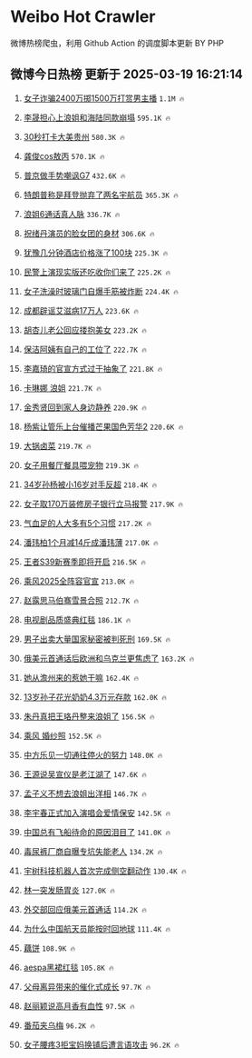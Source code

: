 # Weibo Hot Crawler 



微博热榜爬虫，利用 Github Action 的调度脚本更新 BY PHP 


## 微博今日热榜 更新于 2025-03-19 16:21:14 
1. [女子诈骗2400万掷1500万打赏男主播](https://s.weibo.com/weibo?q=%23%E5%A5%B3%E5%AD%90%E8%AF%88%E9%AA%972400%E4%B8%87%E6%8E%B71500%E4%B8%87%E6%89%93%E8%B5%8F%E7%94%B7%E4%B8%BB%E6%92%AD%23&t=31&band_rank=1&Refer=top) `1.1M 🔥` 

1. [李晟担心上浪姐和海陆同款崩塌](https://s.weibo.com/weibo?q=%E6%9D%8E%E6%99%9F%E6%8B%85%E5%BF%83%E4%B8%8A%E6%B5%AA%E5%A7%90%E5%92%8C%E6%B5%B7%E9%99%86%E5%90%8C%E6%AC%BE%E5%B4%A9%E5%A1%8C&t=31&band_rank=2&Refer=top) `595.1K 🔥` 

1. [30秒打卡大美贵州](https://s.weibo.com/weibo?q=%2330%E7%A7%92%E6%89%93%E5%8D%A1%E5%A4%A7%E7%BE%8E%E8%B4%B5%E5%B7%9E%23&t=31&band_rank=3&Refer=top) `580.3K 🔥` 

1. [龚俊cos敖丙](https://s.weibo.com/weibo?q=%23%E9%BE%9A%E4%BF%8Acos%E6%95%96%E4%B8%99%23&t=31&band_rank=4&Refer=top) `570.1K 🔥` 

1. [普京做手势嘲讽G7](https://s.weibo.com/weibo?q=%23%E6%99%AE%E4%BA%AC%E5%81%9A%E6%89%8B%E5%8A%BF%E5%98%B2%E8%AE%BDG7%23&t=31&band_rank=5&Refer=top) `432.6K 🔥` 

1. [特朗普称是拜登抛弃了两名宇航员](https://s.weibo.com/weibo?q=%23%E7%89%B9%E6%9C%97%E6%99%AE%E7%A7%B0%E6%98%AF%E6%8B%9C%E7%99%BB%E6%8A%9B%E5%BC%83%E4%BA%86%E4%B8%A4%E5%90%8D%E5%AE%87%E8%88%AA%E5%91%98%23&t=31&band_rank=6&Refer=top) `365.3K 🔥` 

1. [浪姐6通话真人脉](https://s.weibo.com/weibo?q=%E6%B5%AA%E5%A7%906%E9%80%9A%E8%AF%9D%E7%9C%9F%E4%BA%BA%E8%84%89&t=31&band_rank=7&Refer=top) `336.7K 🔥` 

1. [祝绪丹演员的脸女团的身材](https://s.weibo.com/weibo?q=%E7%A5%9D%E7%BB%AA%E4%B8%B9%E6%BC%94%E5%91%98%E7%9A%84%E8%84%B8%E5%A5%B3%E5%9B%A2%E7%9A%84%E8%BA%AB%E6%9D%90&t=31&band_rank=8&Refer=top) `306.6K 🔥` 

1. [犹豫几分钟酒店价格涨了100块](https://s.weibo.com/weibo?q=%23%E7%8A%B9%E8%B1%AB%E5%87%A0%E5%88%86%E9%92%9F%E9%85%92%E5%BA%97%E4%BB%B7%E6%A0%BC%E6%B6%A8%E4%BA%86100%E5%9D%97%23&t=31&band_rank=9&Refer=top) `225.3K 🔥` 

1. [民警上演现实版还吃收你们来了](https://s.weibo.com/weibo?q=%23%E6%B0%91%E8%AD%A6%E4%B8%8A%E6%BC%94%E7%8E%B0%E5%AE%9E%E7%89%88%E8%BF%98%E5%90%83%E6%94%B6%E4%BD%A0%E4%BB%AC%E6%9D%A5%E4%BA%86%23&t=31&band_rank=10&Refer=top) `225.2K 🔥` 

1. [女子洗澡时玻璃门自爆手筋被炸断](https://s.weibo.com/weibo?q=%23%E5%A5%B3%E5%AD%90%E6%B4%97%E6%BE%A1%E6%97%B6%E7%8E%BB%E7%92%83%E9%97%A8%E8%87%AA%E7%88%86%E6%89%8B%E7%AD%8B%E8%A2%AB%E7%82%B8%E6%96%AD%23&t=31&band_rank=11&Refer=top) `224.4K 🔥` 

1. [成都辟谣艾滋病17万人](https://s.weibo.com/weibo?q=%23%E6%88%90%E9%83%BD%E8%BE%9F%E8%B0%A3%E8%89%BE%E6%BB%8B%E7%97%8517%E4%B8%87%E4%BA%BA%23&t=31&band_rank=12&Refer=top) `223.6K 🔥` 

1. [胡杏儿老公回应搂抱美女](https://s.weibo.com/weibo?q=%23%E8%83%A1%E6%9D%8F%E5%84%BF%E8%80%81%E5%85%AC%E5%9B%9E%E5%BA%94%E6%90%82%E6%8A%B1%E7%BE%8E%E5%A5%B3%23&t=31&band_rank=13&Refer=top) `223.2K 🔥` 

1. [保洁阿姨有自己的工位了](https://s.weibo.com/weibo?q=%E4%BF%9D%E6%B4%81%E9%98%BF%E5%A7%A8%E6%9C%89%E8%87%AA%E5%B7%B1%E7%9A%84%E5%B7%A5%E4%BD%8D%E4%BA%86&t=31&band_rank=14&Refer=top) `222.7K 🔥` 

1. [李嘉琦的官宣方式过于抽象了](https://s.weibo.com/weibo?q=%E6%9D%8E%E5%98%89%E7%90%A6%E7%9A%84%E5%AE%98%E5%AE%A3%E6%96%B9%E5%BC%8F%E8%BF%87%E4%BA%8E%E6%8A%BD%E8%B1%A1%E4%BA%86&t=31&band_rank=15&Refer=top) `221.8K 🔥` 

1. [卡琳娜 浪姐](https://s.weibo.com/weibo?q=%E5%8D%A1%E7%90%B3%E5%A8%9C%20%E6%B5%AA%E5%A7%90&t=31&band_rank=16&Refer=top) `221.7K 🔥` 

1. [金秀贤回到家人身边静养](https://s.weibo.com/weibo?q=%23%E9%87%91%E7%A7%80%E8%B4%A4%E5%9B%9E%E5%88%B0%E5%AE%B6%E4%BA%BA%E8%BA%AB%E8%BE%B9%E9%9D%99%E5%85%BB%23&t=31&band_rank=17&Refer=top) `220.9K 🔥` 

1. [杨紫让管乐上台催播芒果国色芳华2](https://s.weibo.com/weibo?q=%E6%9D%A8%E7%B4%AB%E8%AE%A9%E7%AE%A1%E4%B9%90%E4%B8%8A%E5%8F%B0%E5%82%AC%E6%92%AD%E8%8A%92%E6%9E%9C%E5%9B%BD%E8%89%B2%E8%8A%B3%E5%8D%8E2&t=31&band_rank=18&Refer=top) `220.6K 🔥` 

1. [大锅卤菜](https://s.weibo.com/weibo?q=%E5%A4%A7%E9%94%85%E5%8D%A4%E8%8F%9C&t=31&band_rank=19&Refer=top) `219.7K 🔥` 

1. [女子用餐厅餐具喂宠物](https://s.weibo.com/weibo?q=%23%E5%A5%B3%E5%AD%90%E7%94%A8%E9%A4%90%E5%8E%85%E9%A4%90%E5%85%B7%E5%96%82%E5%AE%A0%E7%89%A9%23&t=31&band_rank=20&Refer=top) `219.3K 🔥` 

1. [34岁孙杨被小16岁对手反超](https://s.weibo.com/weibo?q=%2334%E5%B2%81%E5%AD%99%E6%9D%A8%E8%A2%AB%E5%B0%8F16%E5%B2%81%E5%AF%B9%E6%89%8B%E5%8F%8D%E8%B6%85%23&t=31&band_rank=21&Refer=top) `218.4K 🔥` 

1. [女子取170万装修房子银行立马报警](https://s.weibo.com/weibo?q=%23%E5%A5%B3%E5%AD%90%E5%8F%96170%E4%B8%87%E8%A3%85%E4%BF%AE%E6%88%BF%E5%AD%90%E9%93%B6%E8%A1%8C%E7%AB%8B%E9%A9%AC%E6%8A%A5%E8%AD%A6%23&t=31&band_rank=22&Refer=top) `217.9K 🔥` 

1. [气血足的人大多有5个习惯](https://s.weibo.com/weibo?q=%23%E6%B0%94%E8%A1%80%E8%B6%B3%E7%9A%84%E4%BA%BA%E5%A4%A7%E5%A4%9A%E6%9C%895%E4%B8%AA%E4%B9%A0%E6%83%AF%23&t=31&band_rank=23&Refer=top) `217.2K 🔥` 

1. [潘玮柏1个月减14斤成潘玮薄](https://s.weibo.com/weibo?q=%23%E6%BD%98%E7%8E%AE%E6%9F%8F1%E4%B8%AA%E6%9C%88%E5%87%8F14%E6%96%A4%E6%88%90%E6%BD%98%E7%8E%AE%E8%96%84%23&t=31&band_rank=24&Refer=top) `217.0K 🔥` 

1. [王者S39新赛季即将开启](https://s.weibo.com/weibo?q=%23%E7%8E%8B%E8%80%85S39%E6%96%B0%E8%B5%9B%E5%AD%A3%E5%8D%B3%E5%B0%86%E5%BC%80%E5%90%AF%23&t=31&band_rank=25&Refer=top) `216.5K 🔥` 

1. [乘风2025全阵容官宣](https://s.weibo.com/weibo?q=%23%E4%B9%98%E9%A3%8E2025%E5%85%A8%E9%98%B5%E5%AE%B9%E5%AE%98%E5%AE%A3%23&t=31&band_rank=26&Refer=top) `213.0K 🔥` 

1. [赵露思马伯骞雪景合照](https://s.weibo.com/weibo?q=%23%E8%B5%B5%E9%9C%B2%E6%80%9D%E9%A9%AC%E4%BC%AF%E9%AA%9E%E9%9B%AA%E6%99%AF%E5%90%88%E7%85%A7%23&t=31&band_rank=27&Refer=top) `212.7K 🔥` 

1. [电视剧品质盛典红毯](https://s.weibo.com/weibo?q=%E7%94%B5%E8%A7%86%E5%89%A7%E5%93%81%E8%B4%A8%E7%9B%9B%E5%85%B8%E7%BA%A2%E6%AF%AF&t=31&band_rank=28&Refer=top) `186.1K 🔥` 

1. [男子出卖大量国家秘密被判死刑](https://s.weibo.com/weibo?q=%23%E7%94%B7%E5%AD%90%E5%87%BA%E5%8D%96%E5%A4%A7%E9%87%8F%E5%9B%BD%E5%AE%B6%E7%A7%98%E5%AF%86%E8%A2%AB%E5%88%A4%E6%AD%BB%E5%88%91%23&t=31&band_rank=29&Refer=top) `169.5K 🔥` 

1. [俄美元首通话后欧洲和乌克兰更焦虑了](https://s.weibo.com/weibo?q=%23%E4%BF%84%E7%BE%8E%E5%85%83%E9%A6%96%E9%80%9A%E8%AF%9D%E5%90%8E%E6%AC%A7%E6%B4%B2%E5%92%8C%E4%B9%8C%E5%85%8B%E5%85%B0%E6%9B%B4%E7%84%A6%E8%99%91%E4%BA%86%23&t=31&band_rank=30&Refer=top) `163.2K 🔥` 

1. [她从澹州来的惹她干嘛](https://s.weibo.com/weibo?q=%E5%A5%B9%E4%BB%8E%E6%BE%B9%E5%B7%9E%E6%9D%A5%E7%9A%84%E6%83%B9%E5%A5%B9%E5%B9%B2%E5%98%9B&t=31&band_rank=31&Refer=top) `162.4K 🔥` 

1. [13岁孙子花光奶奶4.3万元存款](https://s.weibo.com/weibo?q=%2313%E5%B2%81%E5%AD%99%E5%AD%90%E8%8A%B1%E5%85%89%E5%A5%B6%E5%A5%B64.3%E4%B8%87%E5%85%83%E5%AD%98%E6%AC%BE%23&t=31&band_rank=32&Refer=top) `162.0K 🔥` 

1. [朱丹真把王珞丹整来浪姐了](https://s.weibo.com/weibo?q=%E6%9C%B1%E4%B8%B9%E7%9C%9F%E6%8A%8A%E7%8E%8B%E7%8F%9E%E4%B8%B9%E6%95%B4%E6%9D%A5%E6%B5%AA%E5%A7%90%E4%BA%86&t=31&band_rank=33&Refer=top) `156.5K 🔥` 

1. [乘风 婚纱照](https://s.weibo.com/weibo?q=%E4%B9%98%E9%A3%8E%20%E5%A9%9A%E7%BA%B1%E7%85%A7&t=31&band_rank=34&Refer=top) `152.5K 🔥` 

1. [中方乐见一切通往停火的努力](https://s.weibo.com/weibo?q=%23%E4%B8%AD%E6%96%B9%E4%B9%90%E8%A7%81%E4%B8%80%E5%88%87%E9%80%9A%E5%BE%80%E5%81%9C%E7%81%AB%E7%9A%84%E5%8A%AA%E5%8A%9B%23&t=31&band_rank=35&Refer=top) `148.0K 🔥` 

1. [王源说吴宣仪是老江湖了](https://s.weibo.com/weibo?q=%23%E7%8E%8B%E6%BA%90%E8%AF%B4%E5%90%B4%E5%AE%A3%E4%BB%AA%E6%98%AF%E8%80%81%E6%B1%9F%E6%B9%96%E4%BA%86%23&t=31&band_rank=36&Refer=top) `147.6K 🔥` 

1. [孟子义不想去浪姐出洋相](https://s.weibo.com/weibo?q=%23%E5%AD%9F%E5%AD%90%E4%B9%89%E4%B8%8D%E6%83%B3%E5%8E%BB%E6%B5%AA%E5%A7%90%E5%87%BA%E6%B4%8B%E7%9B%B8%23&t=31&band_rank=37&Refer=top) `146.7K 🔥` 

1. [李宇春正式加入演唱会爱情保安](https://s.weibo.com/weibo?q=%E6%9D%8E%E5%AE%87%E6%98%A5%E6%AD%A3%E5%BC%8F%E5%8A%A0%E5%85%A5%E6%BC%94%E5%94%B1%E4%BC%9A%E7%88%B1%E6%83%85%E4%BF%9D%E5%AE%89&t=31&band_rank=38&Refer=top) `142.5K 🔥` 

1. [中国总有飞船待命的原因泪目了](https://s.weibo.com/weibo?q=%23%E4%B8%AD%E5%9B%BD%E6%80%BB%E6%9C%89%E9%A3%9E%E8%88%B9%E5%BE%85%E5%91%BD%E7%9A%84%E5%8E%9F%E5%9B%A0%E6%B3%AA%E7%9B%AE%E4%BA%86%23&t=31&band_rank=39&Refer=top) `141.0K 🔥` 

1. [毒尿裤厂商自曝专坑失能老人](https://s.weibo.com/weibo?q=%23%E6%AF%92%E5%B0%BF%E8%A3%A4%E5%8E%82%E5%95%86%E8%87%AA%E6%9B%9D%E4%B8%93%E5%9D%91%E5%A4%B1%E8%83%BD%E8%80%81%E4%BA%BA%23&t=31&band_rank=40&Refer=top) `134.2K 🔥` 

1. [宇树科技机器人首次完成侧空翻动作](https://s.weibo.com/weibo?q=%23%E5%AE%87%E6%A0%91%E7%A7%91%E6%8A%80%E6%9C%BA%E5%99%A8%E4%BA%BA%E9%A6%96%E6%AC%A1%E5%AE%8C%E6%88%90%E4%BE%A7%E7%A9%BA%E7%BF%BB%E5%8A%A8%E4%BD%9C%23&t=31&band_rank=41&Refer=top) `130.4K 🔥` 

1. [林一突发肠胃炎](https://s.weibo.com/weibo?q=%23%E6%9E%97%E4%B8%80%E7%AA%81%E5%8F%91%E8%82%A0%E8%83%83%E7%82%8E%23&t=31&band_rank=42&Refer=top) `127.0K 🔥` 

1. [外交部回应俄美元首通话](https://s.weibo.com/weibo?q=%23%E5%A4%96%E4%BA%A4%E9%83%A8%E5%9B%9E%E5%BA%94%E4%BF%84%E7%BE%8E%E5%85%83%E9%A6%96%E9%80%9A%E8%AF%9D%23&t=31&band_rank=43&Refer=top) `114.2K 🔥` 

1. [为什么中国航天员能按时回地球](https://s.weibo.com/weibo?q=%23%E4%B8%BA%E4%BB%80%E4%B9%88%E4%B8%AD%E5%9B%BD%E8%88%AA%E5%A4%A9%E5%91%98%E8%83%BD%E6%8C%89%E6%97%B6%E5%9B%9E%E5%9C%B0%E7%90%83%23&t=31&band_rank=44&Refer=top) `111.4K 🔥` 

1. [藕饼](https://s.weibo.com/weibo?q=%E8%97%95%E9%A5%BC&t=31&band_rank=45&Refer=top) `108.9K 🔥` 

1. [aespa黑裙红毯](https://s.weibo.com/weibo?q=%23aespa%E9%BB%91%E8%A3%99%E7%BA%A2%E6%AF%AF%23&t=31&band_rank=46&Refer=top) `105.8K 🔥` 

1. [父母离异带来的催化式成长](https://s.weibo.com/weibo?q=%E7%88%B6%E6%AF%8D%E7%A6%BB%E5%BC%82%E5%B8%A6%E6%9D%A5%E7%9A%84%E5%82%AC%E5%8C%96%E5%BC%8F%E6%88%90%E9%95%BF&t=31&band_rank=47&Refer=top) `97.7K 🔥` 

1. [赵丽颖说高月香有血性](https://s.weibo.com/weibo?q=%23%E8%B5%B5%E4%B8%BD%E9%A2%96%E8%AF%B4%E9%AB%98%E6%9C%88%E9%A6%99%E6%9C%89%E8%A1%80%E6%80%A7%23&t=31&band_rank=48&Refer=top) `97.5K 🔥` 

1. [番茄夹乌梅](https://s.weibo.com/weibo?q=%E7%95%AA%E8%8C%84%E5%A4%B9%E4%B9%8C%E6%A2%85&t=31&band_rank=49&Refer=top) `96.2K 🔥` 

1. [女子腰疼3拒宝妈换铺后遭言语攻击](https://s.weibo.com/weibo?q=%23%E5%A5%B3%E5%AD%90%E8%85%B0%E7%96%BC3%E6%8B%92%E5%AE%9D%E5%A6%88%E6%8D%A2%E9%93%BA%E5%90%8E%E9%81%AD%E8%A8%80%E8%AF%AD%E6%94%BB%E5%87%BB%23&t=31&band_rank=50&Refer=top) `96.2K 🔥` 

